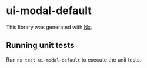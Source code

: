 # ui-modal-default

This library was generated with [Nx](https://nx.dev).

## Running unit tests

Run `nx test ui-modal-default` to execute the unit tests.
